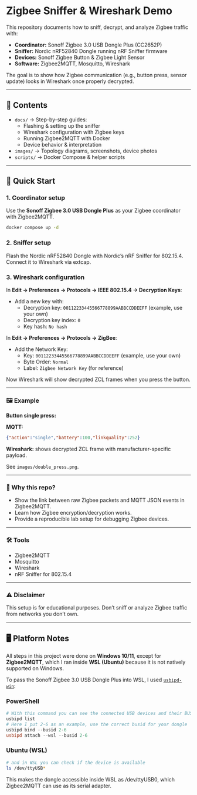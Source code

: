 # Zigbee Sniffer & Wireshark Demo

This repository documents how to sniff, decrypt, and analyze Zigbee traffic with:

- **Coordinator:** Sonoff Zigbee 3.0 USB Dongle Plus (CC2652P)
- **Sniffer:** Nordic nRF52840 Dongle running nRF Sniffer firmware
- **Devices:** Sonoff Zigbee Button & Zigbee Light Sensor
- **Software:** Zigbee2MQTT, Mosquitto, Wireshark

The goal is to show how Zigbee communication (e.g., button press, sensor update) looks in Wireshark once properly decrypted.

---

## 📖 Contents

- `docs/` &rarr; Step-by-step guides:
    - Flashing & setting up the sniffer
    - Wireshark configuration with Zigbee keys
    - Running Zigbee2MQTT with Docker
    - Device behavior & interpretation
- `images/` &rarr; Topology diagrams, screenshots, device photos
- `scripts/` &rarr; Docker Compose & helper scripts

---

## 🚀 Quick Start

### 1. Coordinator setup

Use the **Sonoff Zigbee 3.0 USB Dongle Plus** as your Zigbee coordinator with Zigbee2MQTT.

```bash
docker compose up -d
```

### 2. Sniffer setup

Flash the Nordic nRF52840 Dongle with Nordic’s nRF Sniffer for 802.15.4.  
Connect it to Wireshark via extcap.

### 3. Wireshark configuration


In **Edit → Preferences → Protocols → IEEE 802.15.4 → Decryption Keys**:

- Add a new key with:
  - Decryption key: `00112233445566778899AABBCCDDEEFF` (example, use your own)
  - Decryption key index: `0`
  - Key hash: `No hash`


In **Edit → Preferences → Protocols → ZigBee**:

- Add the Network Key:
    - Key: `00112233445566778899AABBCCDDEEFF` (example, use your own)
    - Byte Order: `Normal`
    - Label: `Zigbee Network Key` (for reference)

Now Wireshark will show decrypted ZCL frames when you press the button.

---

### 🖼️ Example

**Button single press:**

**MQTT:**
```json
{"action":"single","battery":100,"linkquality":252}
```

**Wireshark:** shows decrypted ZCL frame with manufacturer-specific payload.

See `images/double_press.png`.

---

### 📌 Why this repo?

- Show the link between raw Zigbee packets and MQTT JSON events in Zigbee2MQTT.
- Learn how Zigbee encryption/decryption works.
- Provide a reproducible lab setup for debugging Zigbee devices.

---

### 🛠️ Tools

- Zigbee2MQTT
- Mosquitto
- Wireshark
- nRF Sniffer for 802.15.4

---

### ⚠️ Disclaimer

This setup is for educational purposes. Don’t sniff or analyze Zigbee traffic from networks you don’t own.

---

## 🖥️ Platform Notes

All steps in this project were done on **Windows 10/11**, except for **Zigbee2MQTT**, which I ran inside **WSL (Ubuntu)** because it is not natively supported on Windows.

To pass the Sonoff Zigbee 3.0 USB Dongle Plus into WSL, I used [`usbipd-win`](https://github.com/dorssel/usbipd-win):

### PowerShell

```powershell
# With this command you can see the connected USB devices and their BUSID
usbipd list
# Here I put 2-6 as an example, use the correct busid for your dongle
usbipd bind --busid 2-6
usbipd attach --wsl --busid 2-6
```

### Ubuntu (WSL)

```bash
# and in WSL you can check if the device is available
ls /dev/ttyUSB*
```

This makes the dongle accessible inside WSL as /dev/ttyUSB0, which Zigbee2MQTT can use as its serial adapter.